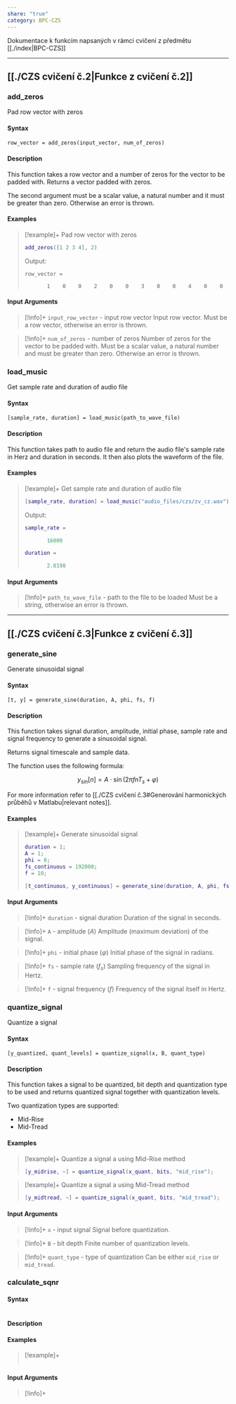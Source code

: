 ```yaml
---
share: "true"
category: BPC-CZS
---
```


Dokumentace k funkcím napsaných v rámci cvičení z předmětu [[./index|BPC-CZS]]

---


## [[./CZS cvičení č.2|Funkce z cvičení č.2]]


### add_zeros

Pad row vector with zeros

#### Syntax

<pre><code>row_vector = add_zeros(input_vector, num_of_zeros)</code></pre>

#### Description

This function takes a row vector and a number of zeros for the vector to be padded with. Returns a vector padded with zeros.

The second argument must be a scalar value, a natural number and it must be greater than zero. Otherwise an error is thrown.

#### Examples

> [!example]+ Pad row vector with zeros
> ```matlab
> add_zeros([1 2 3 4], 2)
> ```
> 
> Output:
> 
> ```
> row_vector =
> 
>        1    0    0    2    0    0    3    0    0    4    0    0
> ```

#### Input Arguments

> [!info]+ `input_row_vector` - input row vector
> Input row vector. Must be a row vector, otherwise an error is thrown.

> [!info]+ `num_of_zeros` - number of zeros
> Number of zeros for the vector to be padded with. Must be a scalar value, a natural number and must be greater than zero. Otherwise an error is thrown.

### load_music

Get sample rate and duration of audio file

#### Syntax

<pre><code>[sample_rate, duration] = load_music(path_to_wave_file)</code></pre>

#### Description

This function takes path to audio file and return the audio file's sample rate in Herz and duration in seconds. It then also plots the waveform of the file.

#### Examples

> [!example]+ Get sample rate and duration of audio file
> ```matlab
> [sample_rate, duration] = load_music("audio_files/czs/zv_cz.wav")
> ```
>
> Output:
> ```matlab
> sample_rate =
> 
>        16000
>
>duration =
>
>        2.8198
> ```

#### Input Arguments

> [!info]+ `path_to_wave_file` - path to the file to be loaded
> Must be a string, otherwise an error is thrown.

---

## [[./CZS cvičení č.3|Funkce z cvičení č.3]]

### generate_sine

Generate sinusoidal signal

#### Syntax

<pre><code>[t, y] = generate_sine(duration, A, phi, fs, f)</code></pre>

#### Description

This function takes signal duration, amplitude, initial phase, sample rate and signal frequency to generate a sinusoidal signal.

Returns signal timescale and sample data.

The function uses the following formula:

$$y_{\sin} [n] = A \cdot \sin (2 \pi f n T_s + \varphi)$$

For more information refer to [[./CZS cvičení č.3#Generování harmonických průběhů v Matlabu|relevant notes]].

#### Examples

> [!example]+ Generate sinusoidal signal
> ```matlab
> duration = 1;
> A = 1;
> phi = 0;
> fs_continuous = 192000;
> f = 10;
>
> [t_continuous, y_continuous] = generate_sine(duration, A, phi, fs_continuous, f);
> ```

#### Input Arguments

> [!info]+ `duration` - signal duration
> Duration of the signal in seconds.

> [!info]+ `A` - amplitude ($A$)
> Amplitude (maximum deviation) of the signal.

> [!info]+ `phi` - initial phase ($\varphi$)
> Initial phase of the signal in radians.

> [!info]+ `fs` - sample rate ($f_s$)
> Sampling frequency of the signal in Hertz.

> [!info]+ `f` - signal frequency ($f$)
> Frequency of the signal itself in Hertz.

### quantize_signal

Quantize a signal

#### Syntax

<pre><code>[y_quantized, quant_levels] = quantize_signal(x, B, quant_type)</code></pre>

#### Description

This function takes a signal to be quantized, bit depth and quantization type to be used and returns quantized signal together with quantization levels.

Two quantization types are supported:
- Mid-Rise
- Mid-Tread

#### Examples

> [!example]+ Quantize a signal a using Mid-Rise method
> ```matlab
> [y_midrise, ~] = quantize_signal(x_quant, bits, "mid_rise");
> ```

> [!example]+ Quantize a signal a using Mid-Tread method
> ```matlab
> [y_midtread, ~] = quantize_signal(x_quant, bits, "mid_tread");
> ```

#### Input Arguments

> [!info]+ `x` - input signal
> Signal before quantization.

> [!info]+ `B` - bit depth
> Finite number of quantization levels.

> [!info]+ `quant_type` - type of quantization
> Can be either `mid_rise` or `mid_tread`.

### calculate_sqnr



#### Syntax

<pre><code></code></pre>

#### Description



#### Examples

> [!example]+ 
> ```matlab
> 
> ```

#### Input Arguments

> [!info]+ 
> 
